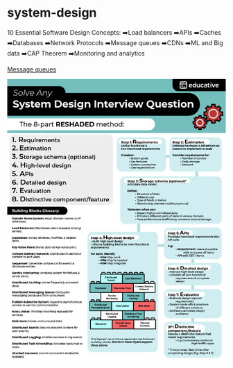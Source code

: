 # system-design

10 Essential Software Design Concepts:
    ➡️Load balancers
    ➡️APIs
    ➡️Caches
    ➡️Databases
    ➡️Network Protocols
    ➡️Message queues
    ➡️CDNs
    ➡️ML and Big data
    ➡️CAP Theorem
    ➡️Monitoring and analytics
    
    
[Message queues](https://github.com/cdeucher/product-price-tracking)
 
![System Design](system-design.jpg)
